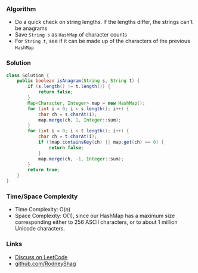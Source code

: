 ### Algorithm

- Do a quick check on string lengths. If the lengths differ, the strings can't be anagrams
- Save `String s` as `HashMap` of character counts
- For `String t`, see if it can be made up of the characters of the previous `HashMap`

### Solution

```java
class Solution {
    public boolean isAnagram(String s, String t) {
        if (s.length() != t.length()) {
            return false;
        }
        Map<Character, Integer> map = new HashMap();
        for (int i = 0; i < s.length(); i++) {
            char ch = s.charAt(i);
            map.merge(ch, 1, Integer::sum);
        }
        for (int i = 0; i < t.length(); i++) {
            char ch = t.charAt(i);
            if (!map.containsKey(ch) || map.get(ch) == 0) {
                return false;
            }
            map.merge(ch, -1, Integer::sum);
        }
        return true;
    }
}
```

### Time/Space Complexity

-  Time Complexity: O(n)
- Space Complexity: O(1), since our HashMap has a maximum size corresponding either to 256 ASCII characters, or to about 1 million Unicode characters.

### Links

- [Discuss on LeetCode](https://leetcode.com/problems/valid-anagram/discuss/312677)
- [github.com/RodneyShag](https://github.com/RodneyShag)
